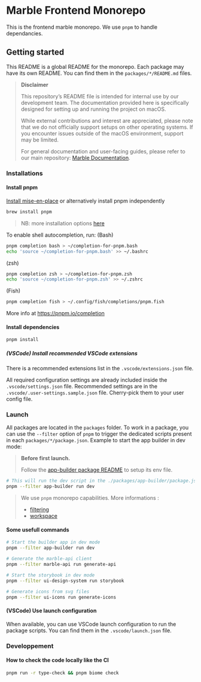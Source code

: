 # Marble Frontend Monorepo

This is the frontend marble monorepo. We use `pnpm` to handle dependancies.

## Getting started

This README is a global README for the monorepo. Each package may have its own README. You can find them in the `packages/*/README.md` files.

> **Disclaimer**
>
> This repository’s README file is intended for internal use by our development team. The documentation provided here is specifically designed for setting up and running the project on macOS.
>
> While external contributions and interest are appreciated, please note that we do not officially support setups on other operating systems. If you encounter issues outside of the macOS environment, support may be limited.
>
> For general documentation and user-facing guides, please refer to our main repository: [Marble Documentation](https://github.com/checkmarble/marble/blob/main/README.md).

### Installations

#### Install pnpm

[Install mise-en-place](https://mise.jdx.dev/getting-started.html) or alternatively install pnpm independently

```bash
brew install pnpm
```

> NB: more installation options [here](https://pnpm.io/installation)

To enable shell autocompletion, run:
(Bash)

```bash
pnpm completion bash > ~/completion-for-pnpm.bash
echo 'source ~/completion-for-pnpm.bash' >> ~/.bashrc

```

(zsh)

```bash
pnpm completion zsh > ~/completion-for-pnpm.zsh
echo 'source ~/completion-for-pnpm.zsh' >> ~/.zshrc
```

(Fish)

```bash
pnpm completion fish > ~/.config/fish/completions/pnpm.fish
```

More info at https://pnpm.io/completion

#### Install dependencies

```bash
pnpm install
```

##### (VSCode) Install recommended VSCode extensions

There is a recommended extensions list in the `.vscode/extensions.json` file.

All required configuration settings are already included inside the `.vscode/settings.json` file.
Recommended settings are in the `.vscode/.user-settings.sample.json` file. Cherry-pick them to your user config file.

### Launch

All packages are located in the `packages` folder. To work in a package, you can use the `--filter` option of `pnpm` to trigger the dedicated scripts present in each `packages/*/package.json`. Example to start the app builder in dev mode:

> **Before first launch.**
>
> Follow the [app-builder package README](packages/app-builder/README.md) to setup its env file.

```bash
# This will run the dev script in the ./packages/app-builder/package.json
pnpm --filter app-builder run dev
```

> We use `pnpm` monorepo capabilities. More informations :
>
> - [filtering](https://pnpm.io/filtering)
> - [workspace](https://pnpm.io/workspaces)

#### Some usefull commands

```bash
# Start the builder app in dev mode
pnpm --filter app-builder run dev

# Generate the marble-api client
pnpm --filter marble-api run generate-api

# Start the storybook in dev mode
pnpm --filter ui-design-system run storybook

# Generate icons from svg files
pnpm --filter ui-icons run generate-icons
```

#### (VSCode) Use launch configuration

When available, you can use VSCode launch configuration to run the package scripts. You can find them in the `.vscode/launch.json` file.

### Developpement

#### How to check the code locally like the CI

```bash
pnpm run -r type-check && pnpm biome check
```
